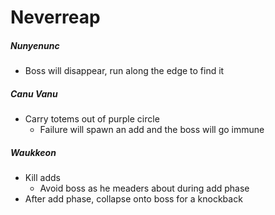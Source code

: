 # Neverreap

##### Nunyenunc

- Boss will disappear, run along the edge to find it

##### Canu Vanu

- Carry totems out of purple circle
  - Failure will spawn an add and the boss will go immune

##### Waukkeon

- Kill adds
  - Avoid boss as he meaders about during add phase
- After add phase, collapse onto boss for a knockback
